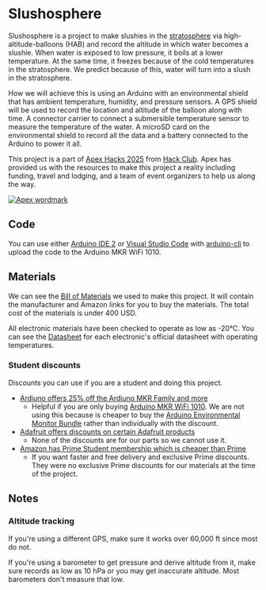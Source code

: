 # Slushosphere

Slushosphere is a project to make slushies in the [stratosphere](https://en.wikipedia.org/wiki/Stratosphere) via high-altitude-balloons (HAB) and record the altitude in which water becomes a slushie. When water is exposed to low pressure, it boils at a lower temperature. At the same time, it freezes because of the cold temperatures in the stratosphere. We predict because of this, water will turn into a slush in the stratosphere.

How we will achieve this is using an Arduino with an environmental shield that has ambient temperature, humidity, and pressure sensors. A GPS shield will be used to record the location and altitude of the balloon along with time. A connector carrier to connect a submersible temperature sensor to measure the temperature of the water. A microSD card on the environmental shield to record all the data and a battery connected to the Arduino to power it all.

This project is a part of [Apex Hacks 2025](https://apex.hackclub.com) from [Hack Club](https://hackclub.com). Apex has provided us with the resources to make this project a reality including funding, travel and lodging, and a team of event organizers to help us along the way.

[![Apex wordmark](https://apex.hackclub.com/_astro/wordmark.D2ClV-3K_TMzl.webp)](https://apex.hackclub.com)

## Code

You can use either [Arduino IDE 2](https://docs.arduino.cc/software/ide/#ide-v2) or [Visual Studio Code](https://code.visualstudio.com) with [arduino-cli](https://arduino.github.io/arduino-cli) to upload the code to the Arduino MKR WiFi 1010.

## Materials

We can see the [Bill of Materials](Bill%20of%20Materials.csv) we used to make this project. It will contain the manufacturer and Amazon links for you to buy the materials. The total cost of the materials is under 400 USD.

All electronic materials have been checked to operate as low as -20°C. You can see the [Datasheet](Datasheet.md) for each electronic's official datasheet with operating temperatures.

### Student discounts

Discounts you can use if you are a student and doing this project.

- [Ardiuno offers 25% off the Ardiuno MKR Family and more](https://www.arduino.cc/education/github-students)
  - Helpful if you are only buying [Arduino MKR WiFi 1010](https://store.arduino.cc/products/arduino-mkr-wifi-1010). We are not using this because is cheaper to buy the [Arduino Environmental Monitor Bundle](https://store-usa.arduino.cc/products/environmental-monitor-bundle) rather than individually with the discount.
- [Adafruit offers discounts on certain Adafruit products](https://www.adafruit.com/github-students)
  - None of the discounts are for our parts so we cannot use it.
- [Amazon has Prime Student membership which is cheaper than Prime](https://www.amazon.com/joinstudent)
  - If you want faster and free delivery and exclusive Prime discounts. They were no exclusive Prime discounts for our materials at the time of the project.

## Notes

### Altitude tracking

If you're using a different GPS, make sure it works over 60,000 ft since most do not.

If you're using a barometer to get pressure and derive altitude from it, make sure records as low as 10 hPa or you may get inaccurate altitude. Most barometers don't measure that low.
